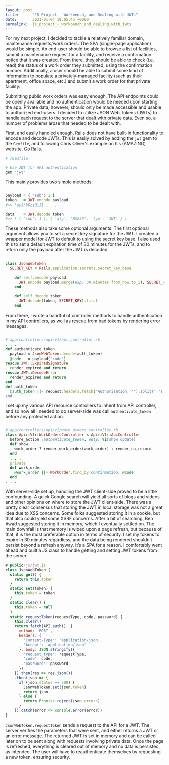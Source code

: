 ```yaml
---
layout: post
title:      "JS Project - Workbench, and Dealing with JWTs"
date:       2021-01-04 19:05:45 +0000
permalink:  js_project_-_workbench_and_dealing_with_jwts
---
```



For my next project, I decided to tackle a relatively familiar domain, maintenance requests/work orders. The SPA (single-page application) would be simple. An end-user should be able to browse a list of facilities, submit a maintenance request for a facility, and receive a confirmation notice that it was created. From there, they should be able to check (i.e. read) the status of a work order they submitted, using the confirmation number. Additionally, a user should be able to submit some kind of information to populate a privately-managed facility (such as their apartment, office space, etc.) and submit a work order for that private facility.


Submitting public work orders was easy enough. The API endpoints could be openly available and no authentication would be needed upon starting the app. Private data, however, should only be made accessible and usable to authorized end-users. I decided to utilize JSON Web Tokens (JWTs) to handle each request to the server that dealt with private data. Even so, a number of problems arose that needed to be dealt with.

First, and easily handled enough, Rails does not have built-in functionality to encode and decode JWTs. This is easily solved by adding the `jwt` gem to the `Gemfile`, and following Chris Oliver's example on his (AMAZING) website, [Go Rails](http://www.gorails.com).

```ruby
# /Gemfile

# Use JWT for API authentication
gem 'jwt'

```

This mainly provides two simple methods:

```ruby

payload = { 'sub': 1 }
token   = JWT.encode payload 
#>> 'eyJhbGciOiJI . . .

data    = JWT.decode token
#>> [ { 'sub': 1 }, { 'alg': 'HS256', 'typ': 'JWT' } ]

```

These methods also take some optional arguments. The first optional argument allows you to set a secret key signature for the JWT. I created a wrapper model for JWT to default to using the secret key base. I also used this to set a default expiration time of 30 minutes for the JWTs, and to return only the payload after the JWT is decoded.

```ruby

class JsonWebToken
  SECRET_KEY = Rails.application.secrets.secret_key_base
	
	def self.encode payload
	  JWT.encode payload.merge(exp: 30.minutes.from_now.to_i), SECRET_KEY
	end
	
	def self.decode token
	  JWT.decode(token, SECRET_KEY).first
	end

```

From there, I wrote a handful of controller methods to handle authentication in my API controllers, as well as rescue from bad tokens by rendering error messages.

```ruby

# app/controllers/api/v1/api_controller.rb
. . .
def authenticate_token
  payload = JsonWebToken.decode(auth_token)
  @code   = payload['code']
rescue JWT::ExpiredSignature
  render_expired and return
rescue JWT::DecodeError
  render_expired and return
end
def auth_token
  @auth_token ||= request.headers.fetch('Authorization, '').split(' ').last
end
```

I set up my various API resource controllers to inherit from API controller, and so now all I needed to do server-side was call `authenticate_token` before any protected action.

```ruby

# app/controllers/api/v1/work_orders_controller.rb
class Api::V1::WorkOrdersController < Api::V1::ApiController
  before_action :authenticate_token, only: %i[show update]
  def show
    work_order ? render_work_order(work_order) : render_no_record
  end
  . . . 
  private
  def work_order
    @work_order ||= WorkOrder.find_by confirmation: @code
  end
. . .

```

With server-side set up, handling the JWT client-side proved to be a little confounding. A quick Google search will yield all sorts of blogs and videos and other opinions on where to store the JWT client-side. There was a pretty clear consensus that storing the JWT in local storage was not a great idea due to XSS concerns. Some folks suggested storing it in a cookie, but that also could yield some XSRF concerns. After a bit of searching, Ben Awad suggested storing it in memory, which I eventually settled on. The main downfall is that memory is wiped upon a page refresh, but because of that, it is the most preferable option in terms of security. I set my tokens to expire in 30 minutes regardless, and the data being rendered shouldn’t persist beyond a refresh anyway. It’s a SPA for a reason. I comfortably went ahead and built a JS class to handle getting and setting JWT tokens from the server.

```javascript
# public/js/jwt.js
class JsonWebToken {
  static get() {
    return this.token
  }
  static set(token) {
    this.token = token
  }
  static clear() {
    this.token = null
  }
  static requestToken(requestType, code, password) {
    this.clear()
    return fetch(API.auth(), {
      method: 'POST',
      headers: {
        'Content-Type': 'application/json',
        'Accept': 'application/json'
      }, body: JSON.stringify({
        'request_type': requestType,
        'code': code,
        'password': password
      })
    }).then(res => res.json())
    .then(json => {
      if (json.status == 200) {
        JsonWebToken.set(json.token)
        return json
      } else {
        return Promise.reject(json.errors)
      }
    }).catch(error => console.error(error))
}
```

`JsonWebToken.requestToken` sends a request to the API for a JWT. The server verifies the parameters that were sent, and either returns a JWT or an error message. The returned JWT is set in memory and can be called later on to be sent along with requests involving private data. Once the page is refreshed, everything is cleared out of memory and no data is persisted, as intended. The user will have to reauthenticate themselves by requesting a new token, ensuring security.
